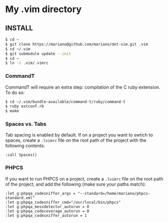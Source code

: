 # My .vim directory #

## INSTALL ##

```bash
$ cd ~
$ git clone https://mariano@github.com/mariano/dot-vim.git .vim
$ cd ~/.vim
$ git submodule update --init
$ cd ~
$ ln -s .vim/.vimrc
```

### CommandT ###

CommandT will require an extra step: compilation of the C ruby extension. To do
so:

```bash
$ cd ~/.vim/bundle-available/command-t/ruby/command-t
$ ruby extconf.rb
$ make
```

### Spaces vs. Tabs ###

Tab spacing is enabled by default. If on a project you want to swtich to spaces,
create a `.lvimrc` file on the root path of the project with the following
contents:

```text
:call Spaces()
```

### PHPCS ####

If you want to run PHPCS on a project, create a `.lvimrc` file on the root
path of the project, and add the following (make sure your paths match):

```text
:let g:phpqa_codesniffer_args = "--standard=/home/mariano/phpcs-standard.xml"
:let g:phpqa_codesniffer_cmd="/usr/local/bin/phpcs"
:let g:phpqa_messdetector_autorun = 0
:let g:phpqa_codecoverage_autorun = 0
:let g:phpqa_codesniffer_autorun = 1
```
